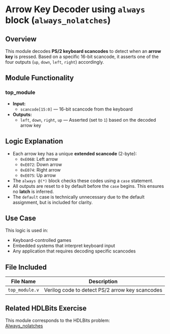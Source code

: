 # Arrow Key Decoder using `always` block (`always_nolatches`)

## Overview
This module decodes **PS/2 keyboard scancodes** to detect when an **arrow key** is pressed. Based on a specific 16-bit scancode, it asserts one of the four outputs (`up`, `down`, `left`, `right`) accordingly.

## Module Functionality

### top_module
- **Input:**
  - `scancode[15:0]` — 16-bit scancode from the keyboard
- **Outputs:**
  - `left`, `down`, `right`, `up` — Asserted (set to `1`) based on the decoded arrow key

## Logic Explanation

- Each arrow key has a unique **extended scancode** (2-byte):
  - `0xE06B`: Left arrow
  - `0xE072`: Down arrow
  - `0xE074`: Right arrow
  - `0xE075`: Up arrow
- The `always @(*)` block checks these codes using a `case` statement.
- All outputs are reset to `0` by default before the `case` begins. This ensures no **latch** is inferred.
- The `default` case is technically unnecessary due to the default assignment, but is included for clarity.

## Use Case

This logic is used in:
- Keyboard-controlled games
- Embedded systems that interpret keyboard input
- Any application that requires decoding specific scancodes

## File Included

| File Name       | Description                                       |
|------------------|---------------------------------------------------|
| `top_module.v`   | Verilog code to detect PS/2 arrow key scancodes   |

## Related HDLBits Exercise
This module corresponds to the HDLBits problem:  
[Always_nolatches](https://hdlbits.01xz.net/wiki/Always_nolatches)
